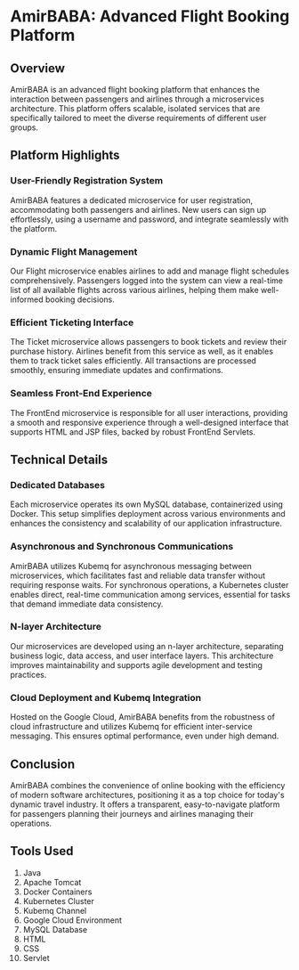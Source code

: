 # AmirBABA: Advanced Flight Booking Platform

## Overview

AmirBABA is an advanced flight booking platform that enhances the interaction between passengers and airlines through a microservices architecture. This platform offers scalable, isolated services that are specifically tailored to meet the diverse requirements of different user groups.

## Platform Highlights

### User-Friendly Registration System
AmirBABA features a dedicated microservice for user registration, accommodating both passengers and airlines. New users can sign up effortlessly, using a username and password, and integrate seamlessly with the platform.

### Dynamic Flight Management
Our Flight microservice enables airlines to add and manage flight schedules comprehensively. Passengers logged into the system can view a real-time list of all available flights across various airlines, helping them make well-informed booking decisions.

### Efficient Ticketing Interface
The Ticket microservice allows passengers to book tickets and review their purchase history. Airlines benefit from this service as well, as it enables them to track ticket sales efficiently. All transactions are processed smoothly, ensuring immediate updates and confirmations.

### Seamless Front-End Experience
The FrontEnd microservice is responsible for all user interactions, providing a smooth and responsive experience through a well-designed interface that supports HTML and JSP files, backed by robust FrontEnd Servlets.

## Technical Details

### Dedicated Databases
Each microservice operates its own MySQL database, containerized using Docker. This setup simplifies deployment across various environments and enhances the consistency and scalability of our application infrastructure.

### Asynchronous and Synchronous Communications
AmirBABA utilizes Kubemq for asynchronous messaging between microservices, which facilitates fast and reliable data transfer without requiring response waits. For synchronous operations, a Kubernetes cluster enables direct, real-time communication among services, essential for tasks that demand immediate data consistency.

### N-layer Architecture
Our microservices are developed using an n-layer architecture, separating business logic, data access, and user interface layers. This architecture improves maintainability and supports agile development and testing practices.

### Cloud Deployment and Kubemq Integration
Hosted on the Google Cloud, AmirBABA benefits from the robustness of cloud infrastructure and utilizes Kubemq for efficient inter-service messaging. This ensures optimal performance, even under high demand.

## Conclusion

AmirBABA combines the convenience of online booking with the efficiency of modern software architectures, positioning it as a top choice for today's dynamic travel industry. It offers a transparent, easy-to-navigate platform for passengers planning their journeys and airlines managing their operations.

## Tools Used

1. Java
2. Apache Tomcat
3. Docker Containers
4. Kubernetes Cluster
5. Kubemq Channel
6. Google Cloud Environment
7. MySQL Database
8. HTML
9. CSS
10. Servlet
